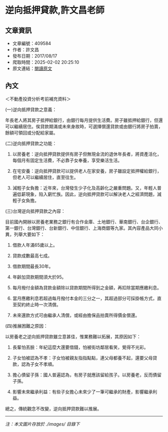 # 逆向抵押貸款,許文昌老師

## 文章資訊
- 文章編號：409584
- 作者：許文昌
- 發布日期：2017/08/17
- 爬取時間：2025-02-02 20:25:10
- 原文連結：[閱讀原文](https://real-estate.get.com.tw/Columns/detail.aspx?no=409584)

## 內文
＜不動產投資分析考前補充資料＞

(一)逆向抵押貸款之意義：

年長老人將其房子抵押給銀行，由銀行每月提供生活費。房子雖抵押給銀行，但還可以繼續居住。俟貸款期滿或未來身故時，可選擇償還貸款或由銀行將房子拍賣，餘額可領回或分配給家屬。

(二)逆向抵押貸款之功能：

1. 以房養老：逆向抵押貸款提供有房子但無現金流的退休年長者，將資產活化，每個月有固定生活費，不必靠子女奉養，享受樂活生活。

2. 在宅安養：逆向抵押貸款可以提供老人在家安養，房子雖設定抵押權給銀行，但老人可以繼續居住，直至往生。

3. 減輕子女負擔：近年來，台灣發生少子化及高齡化之嚴重問題。又，年輕人普遍低薪現象，陷入窮忙族。因此，逆向抵押貸款可以解決老人之經濟問題，減輕子女負擔。

(三)台灣逆向抵押貸款之內容：

目前國內開辦以房養老業務之銀行有合作金庫、土地銀行、華南銀行、台企銀行、第一銀行、台灣銀行、台新銀行、中信銀行、上海商銀等九家。其內容產品大同小異，列舉大要如下：

1. 借款人年滿65歲以上。

2. 貸款成數最高七成。

3. 借款期間最長30年。

4. 年齡加貸款期間須大於95。

5. 每月撥付金額為貸款金額除以貸款期間所得到之金額，再扣除當期應繳利息。

6. 當月應繳利息若超過每月撥付本金的三分之一，其超過部分可採掛帳方式，直至契約終止時一次清償。

7. 未來還款方式可由繼承人清償，或經由擔保品拍賣所得價金償還。

(四)推展困難之原因：

以房養老之逆向抵押貸款雖立意甚佳，惟業務難以拓展，其原因如下：

1. 長輩怕丟臉：年紀這麼大還要借錢，怕被街坊鄰居看笑，覺得不光彩。

2. 子女怕被認為不孝：子女怕被親友指指點點，連父母都養不起，還要父母貸款，認為子女不孝順。

3. 擔心債留子孫：國人普遍認為，有房子就應該留給孩子。以房養老，反而債留子孫。

4. 影響未來繼承利益：有些子女擔心未來少了一筆可繼承的財產，影響繼承利益。

總之，傳統觀念不改變，逆向抵押貸款難以推展。

---
*注：本文圖片存放於 ./images/ 目錄下*
